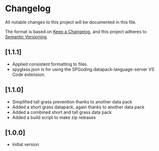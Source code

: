 # Changelog

All notable changes to this project will be documented in this file.

The format is based on [Keep a Changelog](https://keepachangelog.com/en/1.0.0/), and this project adheres to [Semantic Versioning](https://semver.org/spec/v2.0.0.html).

## [1.1.1]

- Applied consistent formatting to files.
- spyglass.json is for using the SPGoding.datapack-language-server VS Code extension.

## [1.1.0]

- Simplified tall grass prevention thanks to another data pack
- Added a short grass datapack, again thanks to another data pack
- Added a combined short and tall grass data pack
- Added a build script to make zip releases

## [1.0.0]

- Initial version
